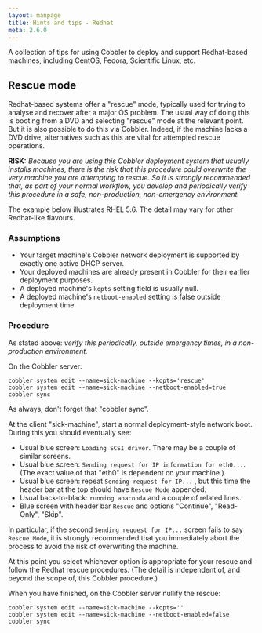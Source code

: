 ```yaml
---
layout: manpage
title: Hints and tips - Redhat
meta: 2.6.0
---
```


A collection of tips for using Cobbler to deploy and support Redhat-based machines, including CentOS, Fedora, 
Scientific Linux, etc.

## Rescue mode

Redhat-based systems offer a "rescue" mode, typically used for trying to analyse and recover after a major OS problem. 
The usual way of doing this is booting from a DVD and selecting "rescue" mode at the relevant point. But it is also
possible to do this via Cobbler.  Indeed, if the machine lacks a DVD drive, alternatives such as this are vital for
attempted rescue operations.

<p><strong>RISK:</strong>  <em>Because you are using this Cobbler deployment system that usually installs machines, there is the risk that this procedure could overwrite the very machine you are attempting to rescue.  So it is strongly recommended that, as part of your normal workflow, you develop and periodically verify this procedure in a safe, non-production, non-emergency environment.</em></p>

<p>The example below illustrates RHEL 5.6.  The detail may vary for other Redhat-like flavours.</p>

<h3>Assumptions</h3>

<ul>
<li>Your target machine's Cobbler network deployment is supported by exactly one active DHCP server.</li>
<li>Your deployed machines are already present in Cobbler for their earlier deployment purposes.</li>
<li>A deployed machine's <code>kopts</code> setting field is usually null.</li>
<li>A deployed machine's <code>netboot-enabled</code> setting is false outside deployment time.</li>
</ul>


<h3>Procedure</h3>

<p>As stated above: <em>verify this periodically, outside emergency times, in a non-production environment.</em></p>

<p>On the Cobbler server:</p>

<pre><code>cobbler system edit --name=sick-machine --kopts='rescue'
cobbler system edit --name=sick-machine --netboot-enabled=true
cobbler sync
</code></pre>

<p>As always, don't forget that "cobbler sync".</p>

<p>At the client "sick-machine", start a normal deployment-style network boot.  During this you should eventually see:</p>

<ul>
<li>Usual blue screen: <code>Loading SCSI driver</code>.  There may be a couple of similar screens.</li>
<li>Usual blue screen: <code>Sending request for IP information for eth0...</code>.  (The exact value of that "eth0" is dependent on your machine.)</li>
<li>Usual blue screen: repeat <code>Sending request for IP...</code> , but this time the header bar at the top should have <code>Rescue Mode</code> appended.</li>
<li>Usual back-to-black: <code>running anaconda</code> and a couple of related lines.</li>
<li>Blue screen with header bar <code>Rescue</code> and options "Continue", "Read-Only", "Skip".</li>
</ul>


<p>In particular, if the second <code>Sending request for IP...</code> screen fails to say <code>Rescue Mode</code>, it is strongly recommended that you immediately abort the process to avoid the risk of overwriting the machine.</p>

<p>At this point you select whichever option is appropriate for your rescue and follow the Redhat rescue procedures.  (The detail is independent of, and beyond the scope of, this Cobbler procedure.)</p>

<p>When you have finished, on the Cobbler server nullify the rescue:</p>

<pre><code>cobbler system edit --name=sick-machine --kopts=''
cobbler system edit --name=sick-machine --netboot-enabled=false
cobbler sync
</code></pre>
